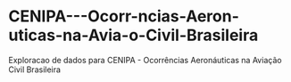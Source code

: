 # CENIPA---Ocorr-ncias-Aeron-uticas-na-Avia-o-Civil-Brasileira
Exploracao de dados para CENIPA - Ocorrências Aeronáuticas na Aviação Civil Brasileira
